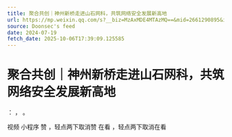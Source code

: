 ```yaml
---
title: 聚合共创｜神州新桥走进山石网科，共筑网络安全发展新高地
url: https://mp.weixin.qq.com/s?__biz=MzAxMDE4MTAzMQ==&mid=2661290895&idx=1&sn=912042af2742f4b01c00ee38f1a97c29
source: Doonsec's feed
date: 2024-07-19
fetch_date: 2025-10-06T17:39:09.125585
---
```


# 聚合共创｜神州新桥走进山石网科，共筑网络安全发展新高地

：
，
。

视频
小程序
赞
，轻点两下取消赞
在看
，轻点两下取消在看